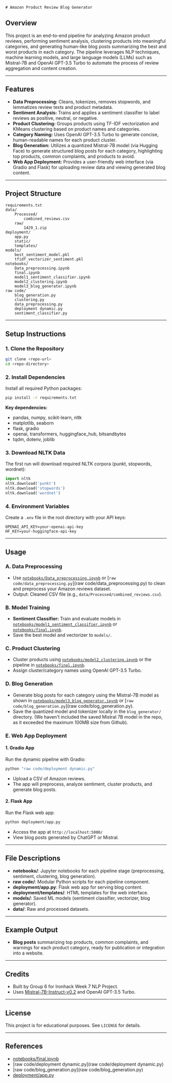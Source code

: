     # Amazon Product Review Blog Generator

## Overview

This project is an end-to-end pipeline for analyzing Amazon product reviews, performing sentiment analysis, clustering products into meaningful categories, and generating human-like blog posts summarizing the best and worst products in each category. The pipeline leverages NLP techniques, machine learning models, and large language models (LLMs) such as Mistral-7B and OpenAI GPT-3.5 Turbo to automate the process of review aggregation and content creation.

---

## Features

- **Data Preprocessing:** Cleans, tokenizes, removes stopwords, and lemmatizes review texts and product metadata.
- **Sentiment Analysis:** Trains and applies a sentiment classifier to label reviews as positive, neutral, or negative.
- **Product Clustering:** Groups products using TF-IDF vectorization and KMeans clustering based on product names and categories.
- **Category Naming:** Uses OpenAI GPT-3.5 Turbo to generate concise, human-readable names for each product cluster.
- **Blog Generation:** Utilizes a quantized Mistral-7B model (via Hugging Face) to generate structured blog posts for each category, highlighting top products, common complaints, and products to avoid.
- **Web App Deployment:** Provides a user-friendly web interface (via Gradio and Flask) for uploading review data and viewing generated blog content.

---

## Project Structure

```
requirements.txt
data/
    Processed/
        combined_reviews.csv
    raw/
        1429_1.zip
deployment/
    app.py
    static/
    templates/
models/
    best_sentiment_model.pkl
    tfidf_vectorizer_sentiment.pkl
notebooks/
    Data_preprocessing.ipynb
    final.ipynb
    model1_sentiment_classifier.ipynb
    model2_clustering.ipynb
    model3_blog_generator.ipynb
raw code/
    blog_generation.py
    clustering.py
    data_preprocessing.py
    deployment dynamic.py
    sentiment_classifier.py
```

---

## Setup Instructions

### 1. Clone the Repository

```sh
git clone <repo-url>
cd <repo-directory>
```

### 2. Install Dependencies

Install all required Python packages:

```sh
pip install -r requirements.txt
```

**Key dependencies:**
- pandas, numpy, scikit-learn, nltk
- matplotlib, seaborn
- flask, gradio
- openai, transformers, huggingface_hub, bitsandbytes
- tqdm, dotenv, joblib

### 3. Download NLTK Data

The first run will download required NLTK corpora (punkt, stopwords, wordnet):

```python
import nltk
nltk.download('punkt')
nltk.download('stopwords')
nltk.download('wordnet')
```

### 4. Environment Variables

Create a `.env` file in the root directory with your API keys:

```
OPENAI_API_KEY=your-openai-api-key
HF_KEY=your-huggingface-api-key
```

---

## Usage

### A. Data Preprocessing

- Use [`notebooks/Data_preprocessing.ipynb`](notebooks/Data_preprocessing.ipynb) or [`raw code/data_preprocessing.py`](raw code/data_preprocessing.py) to clean and preprocess your Amazon reviews dataset.
- Output: Cleaned CSV file (e.g., `data/Processed/combined_reviews.csv`).

### B. Model Training

- **Sentiment Classifier:** Train and evaluate models in [`notebooks/model1_sentiment_classifier.ipynb`](notebooks/model1_sentiment_classifier.ipynb) or [`notebooks/final.ipynb`](notebooks/final.ipynb).
- Save the best model and vectorizer to `models/`.

### C. Product Clustering

- Cluster products using [`notebooks/model2_clustering.ipynb`](notebooks/model2_clustering.ipynb) or the pipeline in [`notebooks/final.ipynb`](notebooks/final.ipynb).
- Assign cluster/category names using OpenAI GPT-3.5 Turbo.

### D. Blog Generation

- Generate blog posts for each category using the Mistral-7B model as shown in [`notebooks/model3_blog_generator.ipynb`](notebooks/model3_blog_generator.ipynb) or [`raw code/blog_generation.py`](raw code/blog_generation.py).
- Save the quantized model and tokenizer locally in the `blog_generator/` directory. (We haven't included the saved Mistral 7B model in the repo, as it exceeded the maximum 100MB size from Github).

### E. Web App Deployment

#### 1. Gradio App

Run the dynamic pipeline with Gradio:

```sh
python "raw code/deployment dynamic.py"
```

- Upload a CSV of Amazon reviews.
- The app will preprocess, analyze sentiment, cluster products, and generate blog posts.

#### 2. Flask App

Run the Flask web app:

```sh
python deployment/app.py
```

- Access the app at `http://localhost:5000/`
- View blog posts generated by ChatGPT or Mistral.

---

## File Descriptions

- **notebooks/**: Jupyter notebooks for each pipeline stage (preprocessing, sentiment, clustering, blog generation).
- **raw code/**: Modular Python scripts for each pipeline component.
- **deployment/app.py**: Flask web app for serving blog content.
- **deployment/templates/**: HTML templates for the web interface.
- **models/**: Saved ML models (sentiment classifier, vectorizer, blog generator).
- **data/**: Raw and processed datasets.

---

## Example Output

- **Blog posts** summarizing top products, common complaints, and warnings for each product category, ready for publication or integration into a website.

---

## Credits

- Built by Group 6 for Ironhack Week 7 NLP Project.
- Uses [Mistral-7B-Instruct-v0.2](https://huggingface.co/mistralai/Mistral-7B-Instruct-v0.2) and OpenAI GPT-3.5 Turbo.

---

## License

This project is for educational purposes. See `LICENSE` for details.

---

## References

- [notebooks/final.ipynb](notebooks/final.ipynb)
- [raw code/deployment dynamic.py](raw code/deployment dynamic.py)
- [raw code/blog_generation.py](raw code/blog_generation.py)
- [deployment/app.py](deployment/app.py)